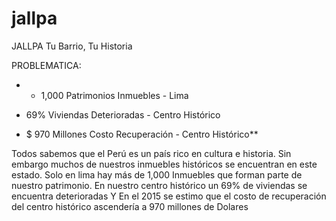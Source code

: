 # jallpa
JALLPA
Tu Barrio, Tu Historia

PROBLEMATICA:

+ + 1,000  Patrimonios Inmuebles - Lima

+ 69% Viviendas Deterioradas - Centro Histórico

+ $ 970 Millones Costo Recuperación - Centro Histórico**

Todos sabemos que el Perú es un país rico en cultura e historia.
Sin embargo muchos de nuestros inmuebles históricos se encuentran en este estado.
Solo en lima hay más de 1,000 Inmuebles que forman parte de nuestro patrimonio.
En nuestro centro histórico un 69% de viviendas se encuentra deterioradas
Y En el 2015 se estimo que el costo de recuperación del centro histórico ascendería a 970 millones de Dolares

